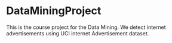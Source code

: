 # DataMiningProject
This is the course project for the Data Mining. We detect internet advertisements using UCI internet Advertisement dataset.
